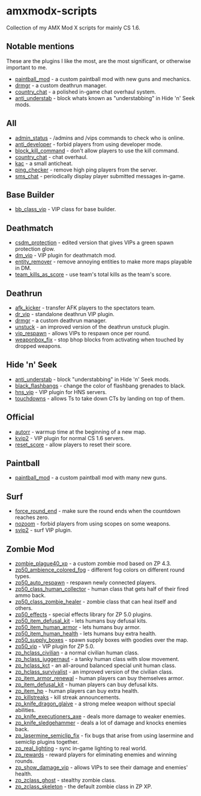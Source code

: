 # amxmodx-scripts
Collection of my AMX Mod X scripts for mainly CS 1.6.

## Notable mentions
These are the plugins I like the most, are the most significant, or otherwise important to me.
* [paintball_mod](https://github.com/FLWL/amxmodx-scripts/tree/master/paintball/paintball_mod) - a custom paintball mod with new guns and mechanics.
* [drmgr](https://github.com/FLWL/amxmodx-scripts/tree/master/deathrun/drmgr) - a custom deathrun manager.
* [country_chat](https://github.com/FLWL/amxmodx-scripts/tree/master/all/country_chat) - a polished in-game chat overhaul system.
* [anti_understab](https://github.com/FLWL/amxmodx-scripts/tree/master/hidenseek/anti_understab) - block whats known as "understabbing" in Hide 'n' Seek mods.

## All
* [admin_status](https://github.com/FLWL/amxmodx-scripts/tree/master/all/admin_status) - /admins and /vips commands to check who is online.
* [anti_developer](https://github.com/FLWL/amxmodx-scripts/tree/master/all/anti_developer) - forbid players from using developer mode.
* [block_kill_command](https://github.com/FLWL/amxmodx-scripts/tree/master/all/block_kill_command) - don't allow players to use the kill command.
* [country_chat](https://github.com/FLWL/amxmodx-scripts/tree/master/all/country_chat) - chat overhaul.
* [kac](https://github.com/FLWL/amxmodx-scripts/tree/master/all/kac) - a small anticheat.
* [ping_checker](https://github.com/FLWL/amxmodx-scripts/tree/master/all/ping_checker) - remove high ping players from the server.
* [sms_chat](https://github.com/FLWL/amxmodx-scripts/tree/master/all/sms_chat) - periodically display player submitted messages in-game.

## Base Builder
* [bb_class_vip](https://github.com/FLWL/amxmodx-scripts/tree/master/basebuilder/bb_class_vip) - VIP class for base builder.

## Deathmatch
* [csdm_protection](https://github.com/FLWL/amxmodx-scripts/tree/master/deathmatch/csdm_protection) - edited version that gives VIPs a green spawn protection glow.
* [dm_vip](https://github.com/FLWL/amxmodx-scripts/tree/master/deathmatch/dm_vip) - VIP plugin for deathmatch mod.
* [entity_remover](https://github.com/FLWL/amxmodx-scripts/tree/master/deathmatch/entity_remover) - remove annoying entities to make more maps playable in DM.
* [team_kills_as_score](https://github.com/FLWL/amxmodx-scripts/tree/master/deathmatch/team_kills_as_score) - use team's total kills as the team's score.

## Deathrun
* [afk_kicker](https://github.com/FLWL/amxmodx-scripts/tree/master/deathrun/afk_kicker) - transfer AFK players to the spectators team.
* [dr_vip](https://github.com/FLWL/amxmodx-scripts/tree/master/deathrun/dr_vip) - standalone deathrun VIP plugin.
* [drmgr](https://github.com/FLWL/amxmodx-scripts/tree/master/deathrun/drmgr) - a custom deathrun manager.
* [unstuck](https://github.com/FLWL/amxmodx-scripts/tree/master/deathrun/unstuck) - an improved version of the deathrun unstuck plugin.
* [vip_respawn](https://github.com/FLWL/amxmodx-scripts/tree/master/deathrun/vip_respawn) - allows VIPs to respawn once per round.
* [weaponbox_fix](https://github.com/FLWL/amxmodx-scripts/tree/master/deathrun/weaponbox_fix) - stop bhop blocks from activating when touched by dropped weapons.

## Hide 'n' Seek
* [anti_understab](https://github.com/FLWL/amxmodx-scripts/tree/master/hidenseek/anti_understab) - block "understabbing" in Hide 'n' Seek mods.
* [black_flashbangs](https://github.com/FLWL/amxmodx-scripts/tree/master/hidenseek/black_flashbangs) - change the color of flashbang grenades to black.
* [hns_vip](https://github.com/FLWL/amxmodx-scripts/tree/master/hidenseek/hns_vip) - VIP plugin for HNS servers.
* [touchdowns](https://github.com/FLWL/amxmodx-scripts/tree/master/hidenseek/touchdowns) - allows Ts to take down CTs by landing on top of them.

## Official
* [autorr](https://github.com/FLWL/amxmodx-scripts/tree/master/official/autorr) - warmup time at the beginning of a new map.
* [kvip2](https://github.com/FLWL/amxmodx-scripts/tree/master/official/kvip2) - VIP plugin for normal CS 1.6 servers.
* [reset_score](https://github.com/FLWL/amxmodx-scripts/tree/master/official/reset_score) - allow players to reset their score.

## Paintball
* [paintball_mod](https://github.com/FLWL/amxmodx-scripts/tree/master/paintball/paintball_mod) - a custom paintball mod with many new guns.

## Surf
* [force_round_end](https://github.com/FLWL/amxmodx-scripts/tree/master/surf/force_round_end) - make sure the round ends when the countdown reaches zero.
* [nozoom](https://github.com/FLWL/amxmodx-scripts/tree/master/surf/nozoom) - forbid players from using scopes on some weapons.
* [svip2](https://github.com/FLWL/amxmodx-scripts/tree/master/surf/svip2) - surf VIP plugin.

## Zombie Mod
* [zombie_plague40_xp](https://github.com/FLWL/amxmodx-scripts/tree/master/zombiemod/zombie_plague40_xp) - a custom zombie mod based on ZP 4.3.
* [zp50_ambience_colored_fog](https://github.com/FLWL/amxmodx-scripts/tree/master/zombiemod/zp50_ambience_colored_fog) - different fog colors on different round types.
* [zp50_auto_respawn](https://github.com/FLWL/amxmodx-scripts/tree/master/zombiemod/zp50_auto_respawn) - respawn newly connected players.
* [zp50_class_human_collector](https://github.com/FLWL/amxmodx-scripts/tree/master/zombiemod/zp50_class_human_collector) - human class that gets half of their fired ammo back.
* [zp50_class_zombie_healer](https://github.com/FLWL/amxmodx-scripts/tree/master/zombiemod/zp50_class_zombie_healer) - zombie class that can heal itself and others.
* [zp50_effects](https://github.com/FLWL/amxmodx-scripts/tree/master/zombiemod/zp50_effects) - special effects library for ZP 5.0 plugins.
* [zp50_item_defusal_kit](https://github.com/FLWL/amxmodx-scripts/tree/master/zombiemod/zp50_item_defusal_kit) - lets humans buy defusal kits.
* [zp50_item_human_armor](https://github.com/FLWL/amxmodx-scripts/tree/master/zombiemod/zp50_item_human_armor) - lets humans buy armor.
* [zp50_item_human_health](https://github.com/FLWL/amxmodx-scripts/tree/master/zombiemod/zp50_item_human_health) - lets humans buy extra health.
* [zp50_supply_boxes](https://github.com/FLWL/amxmodx-scripts/tree/master/zombiemod/zp50_supply_boxes) - spawn supply boxes with goodies over the map.
* [zp50_vip](https://github.com/FLWL/amxmodx-scripts/tree/master/zombiemod/zp50_vip) - VIP plugin for ZP 5.0.
* [zp_hclass_civilian](https://github.com/FLWL/amxmodx-scripts/tree/master/zombiemod/zp_hclass_civilian) - a normal civilian human class.
* [zp_hclass_juggernaut](https://github.com/FLWL/amxmodx-scripts/tree/master/zombiemod/zp_hclass_juggernaut) - a tanky human class with slow movement.
* [zp_hclass_kct](https://github.com/FLWL/amxmodx-scripts/tree/master/zombiemod/zp_hclass_kct) - an all-around balanced special unit human class.
* [zp_hclass_survivalist](https://github.com/FLWL/amxmodx-scripts/tree/master/zombiemod/zp_hclass_survivalist) - an improved version of the civilian class.
* [zp_item_armor_renewal](https://github.com/FLWL/amxmodx-scripts/tree/master/zombiemod/zp_item_armor_renewal) - human players can buy themselves armor.
* [zp_item_defusal_kit](https://github.com/FLWL/amxmodx-scripts/tree/master/zombiemod/zp_item_defusal_kit) - human players can buy defusal kits.
* [zp_item_hp](https://github.com/FLWL/amxmodx-scripts/tree/master/zombiemod/zp_item_hp) - human players can buy extra health.
* [zp_killstreaks](https://github.com/FLWL/amxmodx-scripts/tree/master/zombiemod/zp_killstreaks) - kill streak announcements.
* [zp_knife_dragon_glaive](https://github.com/FLWL/amxmodx-scripts/tree/master/zombiemod/zp_knife_dragon_glaive) - a strong melee weapon without special abilities.
* [zp_knife_executioners_axe](https://github.com/FLWL/amxmodx-scripts/tree/master/zombiemod/zp_knife_executioners_axe) - deals more damage to weaker enemies.
* [zp_knife_sledgehammer](https://github.com/FLWL/amxmodx-scripts/tree/master/zombiemod/zp_knife_sledgehammer) - deals a lot of damage and knocks enemies back.
* [zp_lasermine_semiclip_fix](https://github.com/FLWL/amxmodx-scripts/tree/master/zombiemod/zp_lasermine_semiclip_fix) - fix bugs that arise from using lasermine and semiclip plugins together.
* [zp_real_lighting](https://github.com/FLWL/amxmodx-scripts/tree/master/zombiemod/zp_real_lighting) - sync in-game lighting to real world.
* [zp_rewards](https://github.com/FLWL/amxmodx-scripts/tree/master/zombiemod/zp_rewards) - reward players for eliminating enemies and winning rounds.
* [zp_show_damage_vip](https://github.com/FLWL/amxmodx-scripts/tree/master/zombiemod/zp_show_damage_vip) - allows VIPs to see their damage and enemies' health.
* [zp_zclass_ghost](https://github.com/FLWL/amxmodx-scripts/tree/master/zombiemod/zp_zclass_ghost) - stealthy zombie class.
* [zp_zclass_skeleton](https://github.com/FLWL/amxmodx-scripts/tree/master/zombiemod/zp_zclass_skeleton) - the default zombie class in ZP XP.
